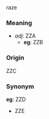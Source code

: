 raze
### Meaning
+ _adj_: ZZA
    + __eg__: ZZB

### Origin

ZZC

### Synonym

__eg__: ZZD

+ ZZE


